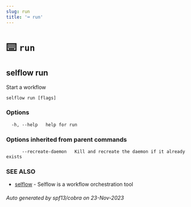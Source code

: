 ```yaml
---
slug: run
title: '⌨ run'
---
```


# ⌨️ `run`

## selflow run

Start a workflow

```
selflow run [flags]
```

### Options

```
  -h, --help   help for run
```

### Options inherited from parent commands

```
      --recreate-daemon   Kill and recreate the daemon if it already exists
```

### SEE ALSO

- [selflow](selflow.md) - Selflow is a workflow orchestration tool

###### Auto generated by spf13/cobra on 23-Nov-2023
